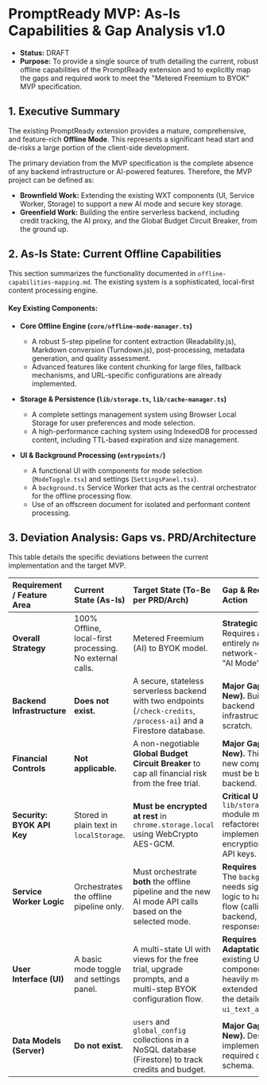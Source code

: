 # PromptReady MVP: As-Is Capabilities & Gap Analysis v1.0

*   **Status:** DRAFT
*   **Purpose:** To provide a single source of truth detailing the current, robust offline capabilities of the PromptReady extension and to explicitly map the gaps and required work to meet the "Metered Freemium to BYOK" MVP specification.

## 1. Executive Summary

The existing PromptReady extension provides a mature, comprehensive, and feature-rich **Offline Mode**. This represents a significant head start and de-risks a large portion of the client-side development.

The primary deviation from the MVP specification is the complete absence of any backend infrastructure or AI-powered features. Therefore, the MVP project can be defined as:
*   **Brownfield Work:** Extending the existing WXT components (UI, Service Worker, Storage) to support a new AI mode and secure key storage.
*   **Greenfield Work:** Building the entire serverless backend, including credit tracking, the AI proxy, and the Global Budget Circuit Breaker, from the ground up.

## 2. As-Is State: Current Offline Capabilities

This section summarizes the functionality documented in `offline-capabilities-mapping.md`. The existing system is a sophisticated, local-first content processing engine.

#### **Key Existing Components:**

*   **Core Offline Engine (`core/offline-mode-manager.ts`)**
    *   A robust 5-step pipeline for content extraction (Readability.js), Markdown conversion (Turndown.js), post-processing, metadata generation, and quality assessment.
    *   Advanced features like content chunking for large files, fallback mechanisms, and URL-specific configurations are already implemented.

*   **Storage & Persistence (`lib/storage.ts`, `lib/cache-manager.ts`)**
    *   A complete settings management system using Browser Local Storage for user preferences and mode selection.
    *   A high-performance caching system using IndexedDB for processed content, including TTL-based expiration and size management.

*   **UI & Background Processing (`entrypoints/`)**
    *   A functional UI with components for mode selection (`ModeToggle.tsx`) and settings (`SettingsPanel.tsx`).
    *   A `background.ts` Service Worker that acts as the central orchestrator for the offline processing flow.
    *   Use of an offscreen document for isolated and performant content processing.

## 3. Deviation Analysis: Gaps vs. PRD/Architecture

This table details the specific deviations between the current implementation and the target MVP.

| Requirement / Feature Area | Current State (As-Is) | Target State (To-Be per PRD/Arch) | Gap & Required Action |
| :--- | :--- | :--- | :--- |
| **Overall Strategy** | 100% Offline, local-first processing. No external calls. | Metered Freemium (AI) to BYOK model. | **Strategic Pivot.** Requires adding an entirely new, network-dependent "AI Mode". |
| **Backend Infrastructure** | **Does not exist.** | A secure, stateless serverless backend with two endpoints (`/check-credits`, `/process-ai`) and a Firestore database. | **Major Gap (Net New).** Build the entire backend infrastructure from scratch. |
| **Financial Controls** | **Not applicable.** | A non-negotiable **Global Budget Circuit Breaker** to cap all financial risk from the free trial. | **Major Gap (Net New).** This is a critical new component that must be built into the backend. |
| **Security: BYOK API Key** | Stored in plain text in `localStorage`. | **Must be encrypted at rest** in `chrome.storage.local` using WebCrypto AES-GCM. | **Critical Upgrade.** The `lib/storage.ts` module must be refactored to implement strong encryption for user API keys. |
| **Service Worker Logic** | Orchestrates the offline pipeline only. | Must orchestrate **both** the offline pipeline and the new AI mode API calls based on the selected mode. | **Requires Extension.** The `background.ts` file needs significant new logic to handle the AI flow (calling the backend, handling responses). |
| **User Interface (UI)** | A basic mode toggle and settings panel. | A multi-state UI with views for the free trial, upgrade prompts, and a multi-step BYOK configuration flow. | **Requires Major Adaptation.** The existing UI components must be heavily modified and extended to match the detailed flows in `ui_text_and_flows.md`. |
| **Data Models (Server)** | **Do not exist.** | `users` and `global_config` collections in a NoSQL database (Firestore) to track credits and budget. | **Major Gap (Net New).** Design and implement the required database schema. |